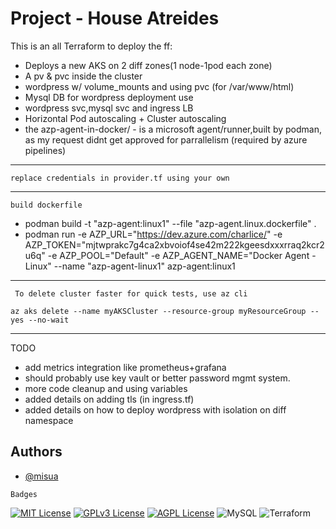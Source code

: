 
# Project - House Atreides


This is an all Terraform to deploy the ff:


- Deploys a new AKS on 2 diff zones(1 node-1pod each zone)
- A pv & pvc inside the cluster
- wordpress w/ volume_mounts and using pvc (for /var/www/html)
- Mysql DB for wordpress deployment use
- wordpress svc,mysql svc and ingress LB
- Horizontal Pod autoscaling + Cluster autoscaling 
- the azp-agent-in-docker/ - is a microsoft agent/runner,built by podman, as my request didnt get approved for parrallelism (required by azure pipelines)

---

```replace credentials in provider.tf using your own```

---
```build dockerfile```
- podman build -t "azp-agent:linux1" --file "azp-agent.linux.dockerfile" .
- podman run -e AZP_URL="https://dev.azure.com/charlice/" -e AZP_TOKEN="mjtwprakc7g4ca2xbvoiof4se42m222kgeesdxxxrraq2kcr2u6q" -e AZP_POOL="Default" -e AZP_AGENT_NAME="Docker Agent - Linux" --name "azp-agent-linux1" azp-agent:linux1

---
``` To delete cluster faster for quick tests, use az cli```

``az aks delete --name myAKSCluster --resource-group myResourceGroup --yes --no-wait``

---

TODO
- add metrics integration like prometheus+grafana
- should probably use key vault or better password mgmt system.
- more code cleanup and using variables 
- added details on adding tls (in ingress.tf)
- added details on how to deploy wordpress with isolation on diff namespace

## Authors

- [@misua](https://www.github.com/misua)



`Badges`


[![MIT License](https://img.shields.io/badge/License-MIT-green.svg)](https://choosealicense.com/licenses/mit/)
[![GPLv3 License](https://img.shields.io/badge/License-GPL%20v3-yellow.svg)](https://opensource.org/licenses/)
[![AGPL License](https://img.shields.io/badge/license-AGPL-blue.svg)](http://www.gnu.org/licenses/agpl-3.0)
![MySQL](https://img.shields.io/badge/mysql-%2300f.svg?style=for-the-badge&logo=mysql&logoColor=white)
![Terraform](https://img.shields.io/badge/terraform-%235835CC.svg?style=for-the-badge&logo=terraform&logoColor=white)
